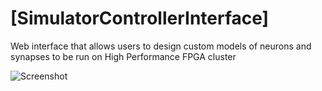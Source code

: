 # [SimulatorControllerInterface]
Web interface that allows users to design custom models of neurons and synapses to be run on High Performance FPGA cluster


![Screenshot](https://github.com/LamaNIkesh/SimulationControllerInterface/tree/master/Images/network.png)
